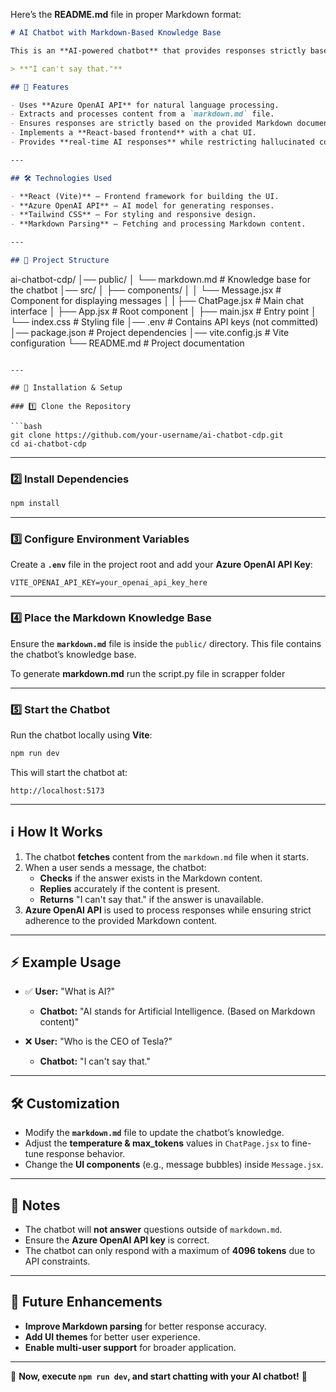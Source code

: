 Here’s the **README.md** file in proper Markdown format:  

```markdown
# AI Chatbot with Markdown-Based Knowledge Base

This is an **AI-powered chatbot** that provides responses strictly based on the content of a **Markdown file (`markdown.md`)**. If a user asks a question that is not explicitly mentioned in the Markdown content, the chatbot responds with:

> **"I can't say that."**

## 🚀 Features

- Uses **Azure OpenAI API** for natural language processing.
- Extracts and processes content from a `markdown.md` file.
- Ensures responses are strictly based on the provided Markdown document.
- Implements a **React-based frontend** with a chat UI.
- Provides **real-time AI responses** while restricting hallucinated content.

---

## 🛠 Technologies Used

- **React (Vite)** – Frontend framework for building the UI.
- **Azure OpenAI API** – AI model for generating responses.
- **Tailwind CSS** – For styling and responsive design.
- **Markdown Parsing** – Fetching and processing Markdown content.

---

## 📌 Project Structure

```
ai-chatbot-cdp/
│── public/
│   └── markdown.md  # Knowledge base for the chatbot
│── src/
│   ├── components/
│   │   └── Message.jsx  # Component for displaying messages
│   |   ├── ChatPage.jsx  # Main chat interface
│   ├── App.jsx  # Root component
│   ├── main.jsx  # Entry point
│   └── index.css  # Styling file
│── .env  # Contains API keys (not committed)
│── package.json  # Project dependencies
│── vite.config.js  # Vite configuration
└── README.md  # Project documentation
```

---

## 📌 Installation & Setup

### 1️⃣ Clone the Repository

```bash
git clone https://github.com/your-username/ai-chatbot-cdp.git
cd ai-chatbot-cdp
```

---

### 2️⃣ Install Dependencies

```bash
npm install
```

---

### 3️⃣ Configure Environment Variables

Create a **`.env`** file in the project root and add your **Azure OpenAI API Key**:

```env
VITE_OPENAI_API_KEY=your_openai_api_key_here
```

---

### 4️⃣ Place the Markdown Knowledge Base

Ensure the **`markdown.md`** file is inside the `public/` directory. This file contains the chatbot’s knowledge base.

To generate **markdown.md** run the script.py file in scrapper folder

---

### 5️⃣ Start the Chatbot

Run the chatbot locally using **Vite**:

```bash
npm run dev
```

This will start the chatbot at:

```
http://localhost:5173
```

---

## ℹ️ How It Works

1. The chatbot **fetches** content from the `markdown.md` file when it starts.
2. When a user sends a message, the chatbot:
   - **Checks** if the answer exists in the Markdown content.
   - **Replies** accurately if the content is present.
   - **Returns** "I can't say that." if the answer is unavailable.
3. **Azure OpenAI API** is used to process responses while ensuring strict adherence to the provided Markdown content.

---

## ⚡ Example Usage

- ✅ **User:** "What is AI?"
  - **Chatbot:** "AI stands for Artificial Intelligence. (Based on Markdown content)"
  
- ❌ **User:** "Who is the CEO of Tesla?"
  - **Chatbot:** "I can't say that."

---

## 🛠 Customization

- Modify the **`markdown.md`** file to update the chatbot’s knowledge.
- Adjust the **temperature & max_tokens** values in `ChatPage.jsx` to fine-tune response behavior.
- Change the **UI components** (e.g., message bubbles) inside `Message.jsx`.

---

## 📌 Notes

- The chatbot will **not answer** questions outside of `markdown.md`.
- Ensure the **Azure OpenAI API key** is correct.
- The chatbot can only respond with a maximum of **4096 tokens** due to API constraints.

---

## 🤖 Future Enhancements

- **Improve Markdown parsing** for better response accuracy.
- **Add UI themes** for better user experience.
- **Enable multi-user support** for broader application.

---

🚀 **Now, execute `npm run dev`, and start chatting with your AI chatbot!** 🎉
```
